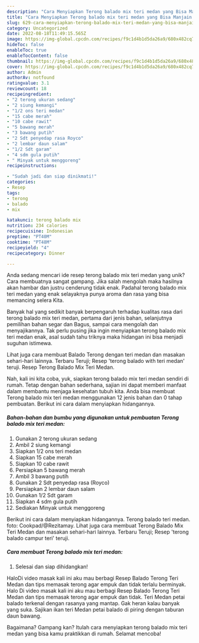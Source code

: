 ```yaml
---
description: "Cara Menyiapkan Terong balado mix teri medan yang Bisa Manjain Lidah"
title: "Cara Menyiapkan Terong balado mix teri medan yang Bisa Manjain Lidah"
slug: 629-cara-menyiapkan-terong-balado-mix-teri-medan-yang-bisa-manjain-lidah
category: Uncategorized
date: 2022-08-18T11:49:15.565Z
image: https://img-global.cpcdn.com/recipes/f9c1d4b1d5da26a9/680x482cq70/terong-balado-mix-teri-medan-foto-resep-utama.jpg
hideToc: false
enableToc: true
enableTocContent: false
thumbnail: https://img-global.cpcdn.com/recipes/f9c1d4b1d5da26a9/680x482cq70/terong-balado-mix-teri-medan-foto-resep-utama.jpg
cover: https://img-global.cpcdn.com/recipes/f9c1d4b1d5da26a9/680x482cq70/terong-balado-mix-teri-medan-foto-resep-utama.jpg
author: Admin
authorAv: notfound
ratingvalue: 3.1
reviewcount: 18
recipeingredient:
- "2 terong ukuran sedang"
- "2 siung kemangi"
- "1/2 ons teri medan"
- "15 cabe merah"
- "10 cabe rawit"
- "5 bawang merah"
- "3 bawang putih"
- "2 Sdt penyedap rasa Royco"
- "2 lembar daun salam"
- "1/2 Sdt garam"
- "4 sdm gula putih"
- " Minyak untuk menggoreng"
recipeinstructions:

- "Sudah jadi dan siap dinikmati!"
categories:
- Resep
tags:
- terong
- balado
- mix

katakunci: terong balado mix 
nutrition: 234 calories
recipecuisine: Indonesian
preptime: "PT40M"
cooktime: "PT48M"
recipeyield: "4"
recipecategory: Dinner

---
```





Anda sedang mencari ide resep terong balado mix teri medan yang unik? Cara membuatnya sangat gampang. Jika salah mengolah maka hasilnya akan hambar dan justru cenderung tidak enak. Padahal terong balado mix teri medan yang enak selayaknya punya aroma dan rasa yang bisa memancing selera Kita.





Banyak hal yang sedikit banyak berpengaruh terhadap kualitas rasa dari terong balado mix teri medan, pertama dari jenis bahan, selanjutnya pemilihan bahan segar dan Bagus, sampai cara mengolah dan menyajikannya. Tak perlu pusing jika ingin menyiapkan terong balado mix teri medan enak,      asal sudah tahu triknya maka hidangan ini bisa menjadi suguhan istimewa.














Lihat juga cara membuat Balado Terong dengan teri medan dan masakan sehari-hari lainnya. Terbaru Teruji; Resep &#39;terong balado with teri medan&#39; teruji. Resep Terong Balado Mix Teri Medan.






Nah, kali ini kita coba, yuk, siapkan terong balado mix teri medan sendiri di rumah. Tetap dengan bahan sederhana, sajian ini dapat memberi manfaat dalam membantu menjaga kesehatan tubuh kita. Anda bisa membuat Terong balado mix teri medan menggunakan 12 jenis bahan dan 0 tahap pembuatan. Berikut ini cara dalam menyiapkan hidangannya.

<!--inarticleads1-->

##### Bahan-bahan dan bumbu yang digunakan untuk pembuatan Terong balado mix teri medan:

1. Gunakan 2 terong ukuran sedang
1. Ambil 2 siung kemangi
1. Siapkan 1/2 ons teri medan
1. Siapkan 15 cabe merah
1. Siapkan 10 cabe rawit
1. Persiapkan 5 bawang merah
1. Ambil 3 bawang putih
1. Gunakan 2 Sdt penyedap rasa (Royco)
1. Persiapkan 2 lembar daun salam
1. Gunakan 1/2 Sdt garam
1. Siapkan 4 sdm gula putih
1. Sediakan  Minyak untuk menggoreng


Berikut ini cara dalam menyiapkan hidangannya. Terong balado teri medan. foto: Cookpad/@Rezitamay. Lihat juga cara membuat Terong Balado Mix Teri Medan dan masakan sehari-hari lainnya. Terbaru Teruji; Resep &#39;terong balado campur teri&#39; teruji. 

<!--inarticleads2-->

##### Cara membuat Terong balado mix teri medan:


1. Selesai dan siap dihidangkan!

HaloDi video masak kali ini aku mau berbagi Resep Balado Terong Teri Medan dan tips memasak terong agar empuk dan tidak terlalu berminyak. Halo Di video masak kali ini aku mau berbagi Resep Balado Terong Teri Medan dan tips memasak terong agar empuk dan tidak. Teri Medan petai balado terkenal dengan rasanya yang mantap. Gak heran kalau banyak yang suka. Sajikan ikan teri Medan petai balado di piring dengan taburan daun bawang. 

Bagaimana? Gampang kan? Itulah cara menyiapkan terong balado mix teri medan yang bisa kamu praktikkan di rumah. Selamat mencoba!
